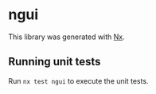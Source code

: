 # ngui

This library was generated with [Nx](https://nx.dev).

## Running unit tests

Run `nx test ngui` to execute the unit tests.
